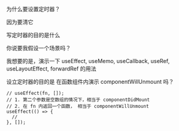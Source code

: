 为什么要设置定时器？


因为要清它

写定时器的目的是什么

你说要我假设一个场景吗？

我想要的是，演示一下 useEffect, useMemo, useCallback, useRef, useLayoutEffect, forwardRef
的用法

设立定时器的目的是 在函数组件内演示 componentWillUnmount 吗？

```jsx:
// useEffect(fn, []);
// 1. 第二个参数是空数组的情况下，相当于 componentDidMount
// 2. 在 fn 内返回一个函数， 相当于 componentWillUnmount
useEffect(() => {
  // 
}, []);
```
